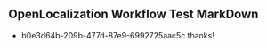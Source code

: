 ## OpenLocalization Workflow Test MarkDown
* b0e3d64b-209b-477d-87e9-6992725aac5c thanks!

<!--HONumber=Oct16_HO4-->


